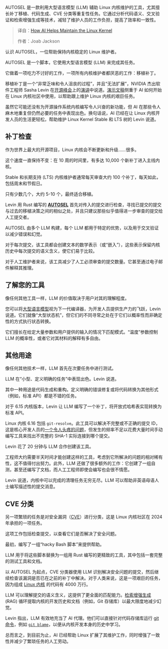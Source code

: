 <!--
title: AI赋能：Linux内核维护提速
cover: https://cdn.thenewstack.io/media/2025/07/331af92b-sasha_levin.jpg
summary: AUTOSEL 是一款利用大型语言模型 (LLM) 辅助 Linux 内核维护的工具，尤其擅长补丁移植、代码生成、CVE 分类等重复性任务。它通过分析代码语义、交叉验证和检索增强生成等技术，减轻了维护人员的工作负担，提高了效率和一致性。
-->

AUTOSEL 是一款利用大型语言模型 (LLM) 辅助 Linux 内核维护的工具，尤其擅长补丁移植、代码生成、CVE 分类等重复性任务。它通过分析代码语义、交叉验证和检索增强生成等技术，减轻了维护人员的工作负担，提高了效率和一致性。

> 译自：[How AI Helps Maintain the Linux Kernel](https://thenewstack.io/how-ai-helps-maintain-the-linux-kernel/)
> 
> 作者：Joab Jackson

认识 AUTOSEL，一位帮助保持内核稳定的 Linux 维护者。

AUTOSEL 是一个脚本，它使用大型语言模型 (LLM) 来完成其任务。

它做着一项吃力不讨好的工作，一项所有内核维护者都厌恶的工作：移植补丁。

移植补丁是一个“非常乏味和令人沮丧的过程”，并且“无法扩展”，NVIDIA 杰出软件工程师 Sasha Levin 在[开源峰会](https://ossna2025.sched.com/?utm_source=the+new+stack&utm_medium=referral&utm_content=inline-mention&utm_campaign=tns+platform)上的[演讲](https://ossna2025.sched.com/event/1zffD/ai-for-kernel-engineers-sasha-levin-nvidia)中说道。[演示文稿](https://lwn.net/Articles/1026558/)侧重于 AI 如何开始在 Linux 内核社区中使用，以帮助跟上维护 Linux 内核的艰巨任务。

虽然它可能还没有为开源操作系统内核编写令人兴奋的新功能，但 AI 在那些令人麻木地重复但仍然必要的任务中表现出色。换句话说，AI 已经在让 Linux 内核开发人员的生活更轻松，帮助维护 Linux Kernel Stable 和 LTS 树的 Levin 说道。

## 补丁检查

作为世界上最大的开源项目，Linux 内核会不断更新和升级……很多。

这个速度一直保持不变：在 10 周的时间里，有多达 10,000 个新补丁进入主线内核。

Stable 和长期支持 (LTS) 内核维护者通常每天审查大约 100 个补丁，每天如此，包括周末和节假日。

只有少数几个，大约 5-10 个，最终适合移植。

Levin 用 Rust 编写的 [**AUTOSEL**](https://git.sr.ht/~sashal/autosel) 首先对传入的提交进行检查，寻找已提交的提交与过去的移植决策之间的相似之处，并且只建议那些似乎值得进一步审查的提交给人工提交者。

AUTOSEL 由多个 LLM 构建，每个 LLM 都用于特定的优势，以及用于交叉验证以减少错误和幻觉。

对于每次提交，该工具都会创建文本的数学表示（或“嵌入”），这些表示保留内核历史中每次提交的语义含义，使它们易于比较。

对于人工维护者来说，该工具减少了人工必须审查的提交数量。它甚至通过电子邮件解释其推理。

## 了解您的工具

像任何其他工具一样，LLM 的价值取决于用户对其的理解程度。

您可以将[大型语言模型](https://thenewstack.io/how-to-generate-ai-from-a-database-bruce-momjian/)视为下一代编译器，为开发人员提供生产力的飞跃，Levin 说道。它们就像“大型状态机”，但它们的不同寻常之处在于它们以概率性而非确定性的方式执行状态转换。

它们擅长在给定大量参数和用户提供的输入的情况下匹配模式。“温度”参数控制 LLM 的概率性，或者它对其材料的解释有多自由。

## 其他用途

像任何其他技术一样，LLM 首先在次要任务中进行测试。

LLM 在“小型、定义明确的任务”中表现出色。Levin 说道。

其中一种用途是代码生成和重构。定义明确的错误修复或将代码转换为其他形式（例如，标准 API）都是不错的任务。

对于 6.15 内核版本，Levin 让 LLM 编写了一个补丁，将开放式哈希表实现转换为标准 API。

Linux 内核 6.16 包括 `git-resolve`。此工具可以解决不完整或不正确的提交 ID，这是核心开发人员的[一个令人头疼的问题](https://lwn.net/Articles/1001526/)，但发生的频率不足以花费大量时间手动编写工具来找出不完整的 SHA-1 实际连接到哪个提交。

Levin 花了 20 分钟与 LLM 合作创建该工具。

工程师大约需要半天时间才能创建这样的工具，考虑到它所解决的问题的相对稀有性，这不值得付出努力。此外，LLM 还做了很多额外的工作：它创建了一组自测，甚至还编写了文档，而人工工程师即使会编写也会很不情愿。

Levin 说道，内核中可以完成的清理任务无穷无尽。LLM 可以帮助非英语母语人士编写描述性的提交消息。

## CVE 分类

另一项繁琐的任务是对安全漏洞（[CVE](https://thenewstack.io/vulnerability-management-best-practices-for-patching-cves/)）进行分类，这是 Linux 内核社区在 2024 年承担的一项任务。

这项工作包括检查提交，以查看它们是否解决了安全问题。

最初，编写了一组“hacky Bash 脚本”来提供帮助。

LLM 用于将这些脚本替换为一组用 Rust 编写的更精致的工具，其中包括一套完整的测试工具和文档。

以 AUTOSEL 为起点，CVE 分类器使用 LLM 识别解决安全问题的提交，然后继续检查该漏洞是否已在之前的补丁中解决。对于人类来说，这是一项艰巨的任务，因为组成 [Linux 内核](https://thenewstack.io/learning-linux-start-here/) 的代码有 4000 万行。

LLM 可以理解提交的语义含义，这提供了更全面的匹配能力。[检索增强生成](https://thenewstack.io/navigating-the-nuances-of-graphrag-vs-rag/) (RAG) 循环提取内核的开发历史和文档（例如，Git 存储库）以最大限度地减少幻觉。

Levin 指出，LLM 有效地充当了 AI 代理。他们可以直接针对代码存储库运行 [git 命令](https://thenewstack.io/how-to-make-git-a-developers-bff/)，例如 [`git blame`](https://git-scm.com/docs/git-blame)，以便从内核开发本身的历史中学习。

总而言之，到目前为止，AI 已经帮助 Linux 扩展了其维护工作，同时增强了一致性并减少了繁琐任务的人工劳动。